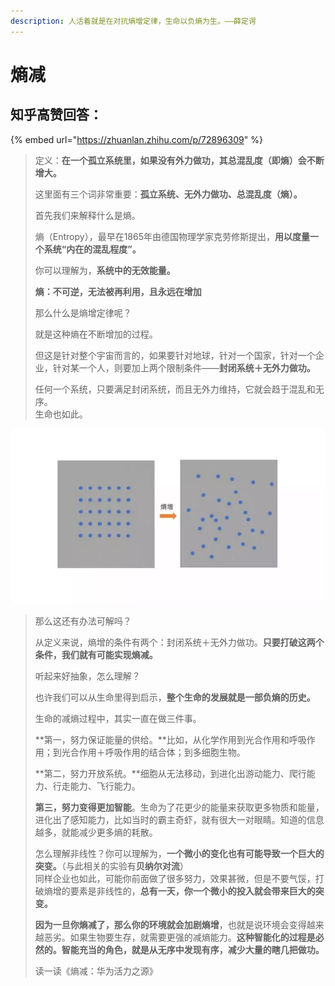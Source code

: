 ```yaml
---
description: 人活着就是在对抗熵增定律，生命以负熵为生。——薛定谔
---
```


# 熵减

## 知乎高赞回答：

{% embed url="https://zhuanlan.zhihu.com/p/72896309" %}

> 定义：**在一个孤立系统里，如果没有外力做功，其总混乱度（即熵）会不断增大。**
>
> 这里面有三个词非常重要：**孤立系统、无外力做功、总混乱度（熵）。**
>
> 首先我们来解释什么是熵。
>
> 熵（Entropy），最早在1865年由德国物理学家克劳修斯提出，**用以度量一个系统“内在的混乱程度”。**
>
> 你可以理解为，**系统中的无效能量。**
>
> **熵：不可逆，无法被再利用，且永远在增加**
>
> 那么什么是熵增定律呢？
>
> 就是这种熵在不断增加的过程。
>
> 但这是针对整个宇宙而言的，如果要针对地球，针对一个国家，针对一个企业，针对某一个人，则要加上两个限制条件——**封闭系统＋无外力做功。**
>
> 任何一个系统，只要满足封闭系统，而且无外力维持，它就会趋于混乱和无序。  
> 生命也如此。

![](../.gitbook/assets/image%20%2814%29.png)

> 那么这还有办法可解吗？
>
> 从定义来说，熵增的条件有两个：封闭系统＋无外力做功。**只要打破这两个条件，我们就有可能实现熵减。**
>
> 听起来好抽象，怎么理解？
>
> 也许我们可以从生命里得到启示，**整个生命的发展就是一部负熵的历史。**
>
> 生命的减熵过程中，其实一直在做三件事。
>
> **第一，努力保证能量的供给。**比如，从化学作用到光合作用和呼吸作用；到光合作用＋呼吸作用的结合体；到多细胞生物。
>
> **第二，努力开放系统。**细胞从无法移动，到进化出游动能力、爬行能力、行走能力、飞行能力。
>
> **第三，努力变得更加智能**。生命为了花更少的能量来获取更多物质和能量，进化出了感知能力，比如当时的霸主奇虾，就有很大一对眼睛。知道的信息越多，就能减少更多熵的耗散。
>
> 怎么理解非线性？你可以理解为，**一个微小的变化也有可能导致一个巨大的突变。**（与此相关的实验有**贝纳尔对流**）  
> 同样企业也如此，可能你前面做了很多努力，效果甚微，但是不要气馁，打破熵增的要素是非线性的，**总有一天，你一个微小的投入就会带来巨大的突变。**
>
> **因为一旦你熵减了，那么你的环境就会加剧熵增**，也就是说环境会变得越来越恶劣。如果生物要生存，就需要更强的减熵能力。**这种智能化的过程是必然的。智能充当的角色，就是从无序中发现有序，**减少大量的瞎几把做功**。**
>
> 读一读《熵减：华为活力之源》

